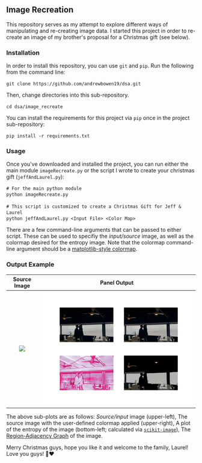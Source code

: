 ## Image Recreation

This repository serves as my attempt to explore different ways of manipulating and re-creating image data. I started this project in order to re-create an image of my brother's proposal for a Christmas gift (see below). 

### Installation
In order to install this repository, you can use `git` and `pip`. Run the following from the command line:

    git clone https://github.com/andrewbowen19/dsa.git
    
Then, change directories into this sub-repository.

    cd dsa/image_recreate
    
You can install the requirements for this project via `pip` once in the project sub-repository:

    pip install -r requirements.txt
    
### Usage
Once you've downloaded and installed the project, you can run either the main module `imageRecreate.py` or the script I wrote to create your christmas gift (`jeffAndLaurel.py`):
```
# For the main python module
python imageRecreate.py
    
# This script is customized to create a Christmas Gift for Jeff & Laurel
python jeffAndLaurel.py <Input File> <Color Map> 
```
There are a few command-line arguments that can be passed to either script. These can be used to specifiy the *input/source* image, as well as the colormap desired for the entropy image. Note that the colormap command-line argument should be a [matplotlib-style colormap](https://www.google.com/url?sa=t&rct=j&q=&esrc=s&source=web&cd=&cad=rja&uact=8&ved=2ahUKEwi84_3x-vD0AhUqUt8KHVKpCBkQFnoECAUQAQ&url=https%3A%2F%2Fmatplotlib.org%2Fstable%2Ftutorials%2Fcolors%2Fcolormaps.html&usg=AOvVaw1hdMfFfMuM8-VtgKNRXXak).

### Output Example

Source Image | Panel Output
:------------:|:------------------:
![](./img/jeff-laurel-proposal.png?raw=true) |  ![](./img/for_jeff_and_laurel.png?raw=true)

The above sub-plots are as follows: *Source/input* image (upper-left), The source image with the user-defined colormap applied (upper-right), A plot of the entropy of the image (bottom-left; calculated via [`scikit-image`](https://scikit-image.org/docs/dev/auto_examples/filters/plot_entropy.html)), The [Region-Adjacency Graph](https://scikit-image.org/docs/dev/auto_examples/segmentation/plot_rag.html) of the image.




Merry Christmas guys, hope you like it and welcome to the family, Laurel! Love you guys! 🎄❤️
